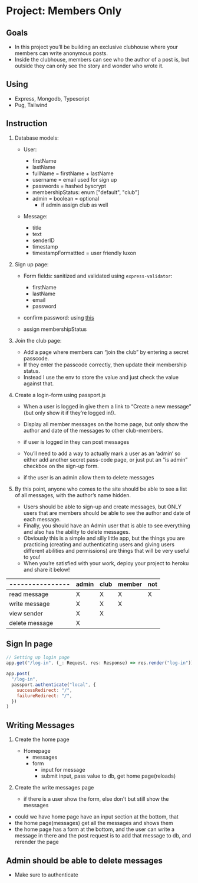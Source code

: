 # Project: Members Only

## Goals

- In this project you’ll be building an exclusive clubhouse where your members can write anonymous posts.
- Inside the clubhouse, members can see who the author of a post is, but outside they can only see the story and wonder who wrote it.

## Using

- Express, Mongodb, Typescript
- Pug, Tailwind

<!-- TODO: Remove output.css from gitignore -->

## Instruction

1. Database models:

   - User:

     - firstName
     - lastName
     - fullName = firstName + lastName
     - username = email used for sign up
     - passwords = hashed byscrypt
     - membershipStatus: enum ["default", "club"]
     - admin = boolean = optional
       - if admin assign club as well

   - Message:

     - title
     - text
     - senderID
     - timestamp
     - timestampFormattted = user friendly luxon

2. Sign up page:

   - Form fields: sanitized and validated using `express-validator`:

     - firstName
     - lastName
     - email
     - password

   - confirm password: using [this](https://express-validator.github.io/docs/validation-chain-api.html)
   - assign membershipStatus

3. Join the club page:

   - Add a page where members can “join the club” by entering a secret passcode.
   - If they enter the passcode correctly, then update their membership status.
   <!-- IDEA: Create a separate document on the db that stores the hashed password. Compare user input against that  -->
   - Instead I use the env to store the value and just check the value against that.

4. Create a login-form using passport.js

   - When a user is logged in give them a link to “Create a new message” (but only show it if they’re logged in!).
   - Display all member messages on the home page, but only show the author and date of the messages to other club-members.

   - if user is logged in they can post messages

   - You’ll need to add a way to actually mark a user as an ‘admin’ so either add another secret pass-code page, or just put an “is admin” checkbox on the sign-up form.
   <!-- IDEA: Have an upgrade privilages page, where the user can join the club or admin if they know the passwords -->
   - if the user is an admin allow them to delete messages
   <!-- NOTE: Should there be a delete message page? -->

5. By this point, anyone who comes to the site should be able to see a list of all messages, with the author’s name hidden.

   - Users should be able to sign-up and create messages, but ONLY users that are members should be able to see the author and date of each message.
   - Finally, you should have an Admin user that is able to see everything and also has the ability to delete messages.
   - Obviously this is a simple and silly little app, but the things you are practicing (creating and authenticating users and giving users different abilities and permissions) are things that will be very useful to you!
   - When you’re satisfied with your work, deploy your project to heroku and share it below!

   <!-- QUESTION: should most of the control of what is able to be viewed be on the views or controller?  -->

| ---------------- | admin | club | member | not |
| ---------------- | ----- | ---- | ------ | --- |
| read message     | X     | X    | X      | X   |
| write message    | X     | X    | X      |     |
| view sender      | X     | X    |        |     |
| delete message   | X     |      |        |     |

## Sign In page

```js
// Setting up login page
app.get("/log-in", (_: Request, res: Response) => res.render("log-in"))

app.post(
  "/log-in",
  passport.authenticate("local", {
    successRedirect: "/",
    failureRedirect: "/",
  })
)
```

## Writing Messages

1. Create the home page

   - Homepage
     - messages
     - form
       - input for message
       - submit input, pass value to db, get home page(reloads)

2. Create the write messages page
   - if there is a user show the form, else don't but still show the messages

- could we have home page have an input section at the bottom, that
- the home page(messages) get all the messages and shows them
- the home page has a form at the bottom, and the user can write a message in there and the post request is to add that message to db, and rerender the page

## Admin should be able to delete messages

- Make sure to authenticate
